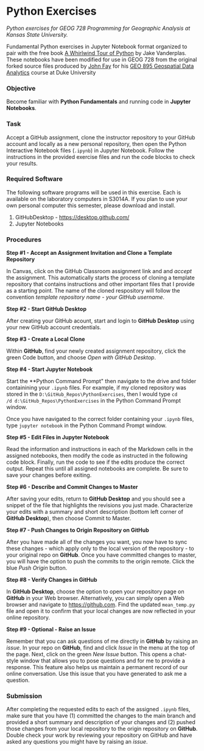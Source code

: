 # Python Exercises
*Python exercises for GEOG 728 Programming for Geographic Analysis at Kansas State University.*

Fundamental Python exercises in Jupyter Notebook format organized to pair with the free book [A Whirlwind Tour of Python](https://jakevdp.github.io/WhirlwindTourOfPython/) by Jake Vanderplas.  These notebooks have been modified for use in GEOG 728 from the original forked source files produced by [John Fay](mailto:john.fay@duke.edu) for his [GEO 895 Geospatial Data Analytics](https://env859.github.io/) course at Duke University

### Objective

Become familiar with **Python Fundamentals** and running code in **Jupyter Notebooks**.

### Task

Accept a GitHub assignment, clone the instructor repository to your GitHub account and locally as a new personal repository, then open the Python Interactive Notebook files (<code>.ipynb</code>) in Jupyter Notebook.  Follow the instructions in the provided exercise files and run the code blocks to check your results.

### Required Software

The following software programs will be used in this exercise.  Each is available on the laboratory computers in S3014A.  If you plan to use your own personal computer this semester, please download and install.
1.  GitHubDesktop - https://desktop.github.com/
2.  Jupyter Notebooks

### Procedures

**Step #1 - Accept an Assignment Invitation and Clone a Template Repository**

In Canvas, click on the GitHub Classroom assignment link and and *accept* the assignment.  This automatically starts the process of cloning a template repository that contains instructions and other important files that I provide as a starting point.  The name of the cloned respository will follow the convention *template repository name - your GitHub username*. 

**Step #2 - Start GitHub Desktop**

After creating your GitHub acount, start and login to **GitHub Desktop** using your new GitHub account credentials.

**Step #3 - Create a Local Clone**

Within **GitHub**, find your newly created assignment repository, click the green Code button, and choose *Open with GitHub Desktop*.  

**Step #4 - Start Jupyter Notebook**

Start the **Python Command Prompt" then navigate to the drive and folder containining your <code>.ipynb</code> files.  For example, if my cloned repository was stored in the <code>D:\GitHub_Repos\PythonExercises</code>, then I would type <code>cd /d d:\GitHub_Repos\PythonExercises</code> in the Python Command Prompt window.

Once you have navigated to the correct folder containing your <code>.ipynb</code> files, type <code>jupyter notebook</code> in the Python Command Prompt window.

**Step #5 - Edit Files in Jupyter Notebook**

Read the information and instructions in each of the Markdown cells in the assigned notebooks, then modify the code as instructed in the following code block.  Finally, run the code to see if the edits produce the correct output.  Repeat this until all assigned notebooks are complete.  Be sure to save your changes before exiting.

**Step #6 - Describe and Commit Changes to Master**

After saving your edits, return to **GitHub Desktop** and you should see a snippet of the file that highlights the revisions you just made.  Characterize your edits with a summary and short description (bottom left corner of **GitHub Desktop**), then choose Commit to Master.  

**Step #7 - Push Changes to Origin Repository on GitHub**

After you have made all of the changes you want, you now have to sync these changes - which apply only to the local version of the repository - to your original repo on **GitHub**. Once you have committed changes to master, you will have the option to push the commits to the origin remote.  Click the blue *Push Origin* button.

**Step #8 - Verify Changes in GitHub**

In **GitHub Desktop**, choose the option to open your repository page on **GitHub** in your Web browser.  Alternatively, you can simply open a Web browser and navigate to https://github.com.  Find the updated <code>mean_temp.py</code> file and open it to confirm that your local changes are now reflected in your online repository.

**Step #9 - Optional - Raise an Issue**

Remember that you can ask questions of me directly in **GitHub** by raising an *issue*.  In your repo on **GitHub**, find and click *Issue* in the menu at the top of the page.  Next, click on the green *New Issue* button.  This opens a chat-style window that allows you to pose questions and for me to provide a response.  This feature also helps us maintain a permanent record of our online conversation.  Use this issue that you have generated to ask me a question.

### Submission

After completing the requested edits to each of the assigned <code>.ipynb</code> files, make sure that you have (1) committed the changes to the main branch and provided a short summary and description of your changes and (2) pushed those changes from your local repository to the origin repository on **GitHub**.  Double check your work by reviewing your repository on GitHub and have asked any questions you might have by raising an *issue*.  
